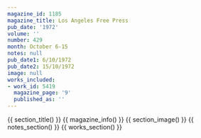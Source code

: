 ```yaml
---
magazine_id: 1185
magazine_title: Los Angeles Free Press
pub_date: '1972'
volume: ''
number: 429
month: October 6-15
notes: null
pub_date1: 6/10/1972
pub_date2: 15/10/1972
image: null
works_included:
- work_id: 5419
  magazine_page: '9'
  published_as: ''
---
```


{{ section_title() }}
{{ magazine_info() }}
{{ section_image() }}
{{ notes_section() }}
{{ works_section() }}
